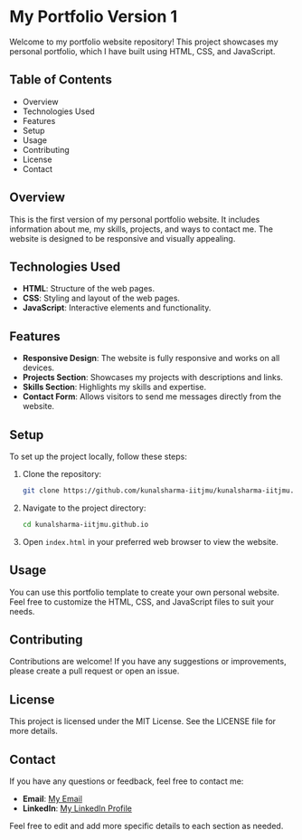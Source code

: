 # My Portfolio Version 1

Welcome to my portfolio website repository! This project showcases my personal portfolio, which I have built using HTML, CSS, and JavaScript.

## Table of Contents
- Overview
- Technologies Used
- Features
- Setup
- Usage
- Contributing
- License
- Contact

## Overview
This is the first version of my personal portfolio website. It includes information about me, my skills, projects, and ways to contact me. The website is designed to be responsive and visually appealing.

## Technologies Used
- **HTML**: Structure of the web pages.
- **CSS**: Styling and layout of the web pages.
- **JavaScript**: Interactive elements and functionality.

## Features
- **Responsive Design**: The website is fully responsive and works on all devices.
- **Projects Section**: Showcases my projects with descriptions and links.
- **Skills Section**: Highlights my skills and expertise.
- **Contact Form**: Allows visitors to send me messages directly from the website.

## Setup
To set up the project locally, follow these steps:

1. Clone the repository:
   ```bash
   git clone https://github.com/kunalsharma-iitjmu/kunalsharma-iitjmu.github.io.git
   ```
2. Navigate to the project directory:
   ```bash
   cd kunalsharma-iitjmu.github.io
   ```
3. Open `index.html` in your preferred web browser to view the website.

## Usage
You can use this portfolio template to create your own personal website. Feel free to customize the HTML, CSS, and JavaScript files to suit your needs.

## Contributing
Contributions are welcome! If you have any suggestions or improvements, please create a pull request or open an issue.

## License
This project is licensed under the MIT License. See the LICENSE file for more details.

## Contact
If you have any questions or feedback, feel free to contact me:

- **Email**: [My Email](mailto:2023uma0221@iitjammu.ac.in)
- **LinkedIn**: [My LinkedIn Profile](https://www.linkedin.com/in/ks-iitjmu)

Feel free to edit and add more specific details to each section as needed.
